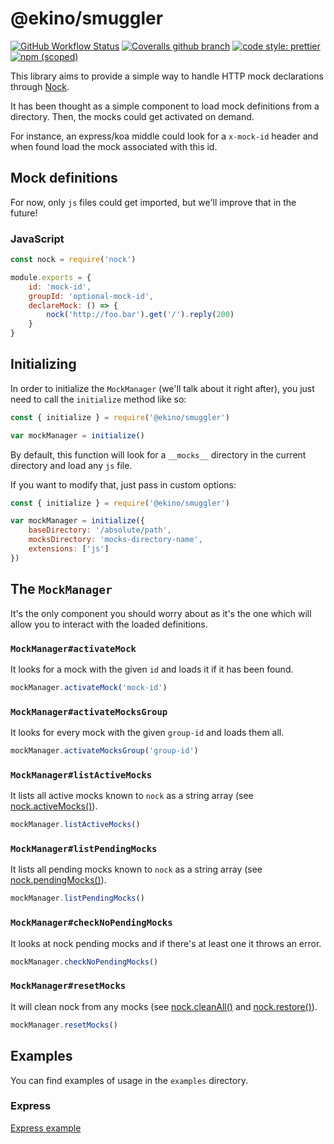 # @ekino/smuggler
[![GitHub Workflow Status](https://img.shields.io/github/workflow/status/ekino/smuggler/build?style=flat-square)](https://github.com/ekino/smuggler/actions)
[![Coveralls github branch](https://img.shields.io/coveralls/github/ekino/smuggler/main?style=flat-square)](https://coveralls.io/github/ekino/smuggler?branch=main)
[![code style: prettier](https://img.shields.io/badge/code_style-prettier-ff69b4.svg?style=flat-square)](https://github.com/prettier/prettier)
[![npm (scoped)](https://img.shields.io/npm/v/@ekino/smuggler?style=flat-square)](https://www.npmjs.com/package/@ekino/smuggler)

This library aims to provide a simple way to handle HTTP mock declarations through [Nock](https://github.com/nock/nock).

It has been thought as a simple component to load mock definitions from a directory. Then, the mocks could get activated on demand.

For instance, an express/koa middle could look for a `x-mock-id` header and when found load the mock associated with this id.

## Mock definitions

For now, only `js` files could get imported, but we'll improve that in the future!

### JavaScript

```javascript
const nock = require('nock')

module.exports = {
    id: 'mock-id',
    groupId: 'optional-mock-id',
    declareMock: () => {
        nock('http://foo.bar').get('/').reply(200)
    }
}
```

## Initializing

In order to initialize the `MockManager` (we'll talk about it right after), you just need to call the `initialize` method like so:

```javascript
const { initialize } = require('@ekino/smuggler')

var mockManager = initialize()
```

By default, this function will look for a `__mocks__` directory in the current directory and load any `js` file.

If you want to modify that, just pass in custom options:

```javascript
const { initialize } = require('@ekino/smuggler')

var mockManager = initialize({
    baseDirectory: '/absolute/path',
    mocksDirectory: 'mocks-directory-name',
    extensions: ['js']
})
```

## The `MockManager`

It's the only component you should worry about as it's the one which will allow you to interact with the loaded definitions.

### `MockManager#activateMock`

It looks for a mock with the given `id` and loads it if it has been found.

```javascript
mockManager.activateMock('mock-id')
```

### `MockManager#activateMocksGroup`

It looks for every mock with the given `group-id` and loads them all.

```javascript
mockManager.activateMocksGroup('group-id')
```

### `MockManager#listActiveMocks`

It lists all active mocks known to `nock` as a string array (see [nock.activeMocks()](https://github.com/nock/nock#pendingmocks)).

```javascript
mockManager.listActiveMocks()
```

### `MockManager#listPendingMocks`

It lists all pending mocks known to `nock` as a string array (see [nock.pendingMocks()](https://github.com/nock/nock#pendingmocks)).

```javascript
mockManager.listPendingMocks()
```

### `MockManager#checkNoPendingMocks`

It looks at nock pending mocks and if there's at least one it throws an error.

```javascript
mockManager.checkNoPendingMocks()
```

### `MockManager#resetMocks`

It will clean nock from any mocks (see [nock.cleanAll()](https://github.com/nock/nock#cleanall) and [nock.restore()](https://github.com/nock/nock#restoring)).

```javascript
mockManager.resetMocks()
```

## Examples

You can find examples of usage in the `examples` directory.

### Express

[Express example](./examples/express/README.md)
